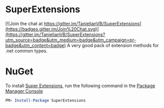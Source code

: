 # SuperExtensions

[![Join the chat at https://gitter.im/TanielianVB/SuperExtensions](https://badges.gitter.im/Join%20Chat.svg)](https://gitter.im/TanielianVB/SuperExtensions?utm_source=badge&utm_medium=badge&utm_campaign=pr-badge&utm_content=badge)
A very good pack of extension methods for .net common types.

# NuGet
To install [Super Extensions](https://www.nuget.org/packages/SuperExtensions/), run the following command in the [Package Manager Console](http://docs.nuget.org/consume/package-manager-console)

```PowerShell
PM> Install-Package SuperExtensions
```
